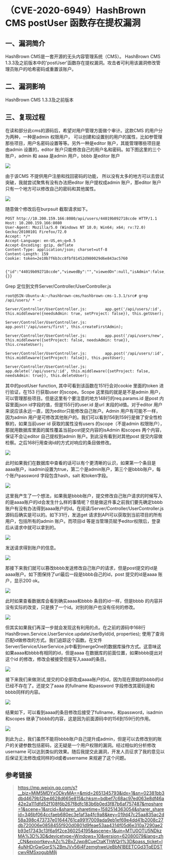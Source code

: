 （CVE-2020-6949）HashBrown CMS postUser 函数存在提权漏洞
========================================================

一、漏洞简介
------------

HashBrown CMS是一套开源的无头内容管理系统（CMS）。 HashBrown CMS
1.3.3及之前版本中的'postUser'函数存在提权漏洞。攻击者可利用该漏洞修改管理员账户的哈希密码或重置该账户。

二、漏洞影响
------------

HashBrown CMS 1.3.3及之前版本

三、复现过程
------------

在读和部分此cms的源码后，希望对用户管理方面做个审计。这款CMS
的用户分为两种，一种是admin 权限用户，
可以创建和设置别的用户的属性，比如参管理那些项目，用户名密码设置等等。另外一种是editor
账户，其能管理哪些项目是由admin 设置的，editor
账户只能修改自己的用户名和密码。如下图这里的三个账户，admin 和 aaaa
是admin 用户，bbbb 是editor 账户

![](./resource/(CVE-2020-6949)HashBrownCMSpostUser函数存在提权漏洞/media/rId24.png)

由于该CMS 不提供用户注册和找回密码的功能，
所以没有太多的地方可以去尝试突破，我就尝试聚焦有没有办法把editor
账户提权成admin 账户，那editor
账户只有一个地方可以修改自己的密码和其他属性。

![](./resource/(CVE-2020-6949)HashBrownCMSpostUser函数存在提权漏洞/media/rId25.png)

随意做个修改后在burpsuit 截取请求如下。

    POST http://10.200.159.166:8080/api/users/44019b092718ccde HTTP/1.1
    Host: 10.200.159.166:8080
    User-Agent: Mozilla/5.0 (Windows NT 10.0; Win64; x64; rv:72.0) Gecko/20100101 Firefox/72.0
    Accept: */*
    Accept-Language: en-US,en;q=0.5
    Accept-Encoding: gzip, deflate
    Content-Type: application/json; charset=utf-8
    Content-Length: 159
    Cookie: token=2e10b7f6b3cc8fbf81452d980029d6e843ac5760


    {"id":"44019b092718ccde","viewedBy":"","viewedOn":null,"isAdmin":false,"isCurrent":false,"username":"bbbb","fullName":"bbbb","email":"","theme":"","scopes":{}}

Grep 定位到文件Server/Controller/UserController.js

    root@SIN-Ubuntu-A:~/hashbrown-cms/hashbrown-cms-1.3.1/src# grep /api/users/ * -r

    Server/Controller/UserController.js:        app.get('/api/users/:id', this.middleware({needsAdmin: true, setProject: false}), this.getUser);

    Server/Controller/UserController.js:        app.post('/api/users/first', this.createFirstAdmin);

    Server/Controller/UserController.js:        app.post('/api/users/new', this.middleware({setProject: false, needsAdmin: true}), this.createUser);

    Server/Controller/UserController.js:        app.post('/api/users/:id', this.middleware({setProject: false}), this.postUser);

    Server/Controller/UserController.js:        app.delete('/api/users/:id', this.middleware({setProject: false, needsAdmin: true}), this.deleteUser);

其中的postUser function, 其中可看到该函数在151行会对cookie 里面的token
进行验证，在153 行获取user 的scope。Scope 这里指的就是是不是admin
用户，可以管理那些项目。但是这里有个要注意的地方148行的req.params.id
是post 内容里面json id字段的值，但是155行的user.id 是url
末段的id值。对于editor
用户来说应该永远一直，因为editor只能修改自己账户。Admin
用户有可能不一样，因为admin
用户是可修改其他账户的。我们可以看到156到159行是做了安全性检察的，如果当前user
id 获取的属性没有users 的scope（不是admin
权限账户），那就用数据库里面的属性覆盖当前post提交内容的isAdmin 和scopes
两个内容，保证不会让editor 自己提权到admin 账户。到此没有看到对其他post
提交内容做检察。之后168行用查询id的方式对响应的条目做修改。

![](./resource/(CVE-2020-6949)HashBrownCMSpostUser函数存在提权漏洞/media/rId26.png)

此时如果我们在数据库中查看的话可以有个更清晰的认识，如果第一个条目是aaaa账户，isadmin设置为true，第二个是admin账户，第三个是bbbb账户，每个账户password
字段包含hash，salt 和token字段。

![](./resource/(CVE-2020-6949)HashBrownCMSpostUser函数存在提权漏洞/media/rId27.png)

这里我产生了一个想法，如果我是bbbb账户，提交修改自己账户请求的时候写入的是aaaa账户的id会发生什么样的事情呢？但是做这件事之前我们要先确定bbbb账户有没有办法得到aaaa账户的id。在阅读/Server/Controller/UserController.js源码后确实是可以的。如下31行，发送get
请求到API可以获取到当前项目的所有用户，包括所有的admin 账户。而项目id
等是当管理员赋予editor权限后，登录后从请求中就可以拿到的。

![](./resource/(CVE-2020-6949)HashBrownCMSpostUser函数存在提权漏洞/media/rId28.png)

发送请求得到账户的信息。

![](./resource/(CVE-2020-6949)HashBrownCMSpostUser函数存在提权漏洞/media/rId29.png)

那接下来我们就可以篡改bbbb发送修改自己账户的请求，但是post提交的id是aaaa账户。如下图保持了url最后一段是bbbb自己的id，post
提交的id是aaaa 账户，显示200 ok。

![](./resource/(CVE-2020-6949)HashBrownCMSpostUser函数存在提权漏洞/media/rId30.png)

此时如果查看数据库会看到确实aaaa和bbbb 条目的id一样，但是bbbb
的内容并没有实际的改变，只是换了一个id。对别的账户也没有任何的修改。

![](./resource/(CVE-2020-6949)HashBrownCMSpostUser函数存在提权漏洞/media/rId31.png)

但其实如果我们再深一步就会发现这有利用的点。在之前的源码中168行HashBrown.Service.UserService.updateUserById(id,
properties);
使用了查询匹配id做修改的方式。我们追踪这个函数。在文件Server/Service/UserService.js中看到mergeOne的数据库操作方式。这意味这如果aaaa和bbbb有相同的id，但是aaaa
在数据库的前面位置，如果bbbb提出对这个id
的修改，修改会被接受但是写入aaaa的条目。

![](./resource/(CVE-2020-6949)HashBrownCMSpostUser函数存在提权漏洞/media/rId32.png)

接下来我们来做测试,提交的ID全部改成aaaa账户的id，因为现在原始的bbbb的id已经不存在了。还提交了aaaa
的fullname 和password 字段修改其密码是和bbbb同样的内容。

![](./resource/(CVE-2020-6949)HashBrownCMSpostUser函数存在提权漏洞/media/rId33.png)

结果如下，可以看到aaaa的条目修改后接受了fullname，和password，isadmin和scopes
继承了bbbb的内容，这是因为前面源码中的156到159行的作用。

![](./resource/(CVE-2020-6949)HashBrownCMSpostUser函数存在提权漏洞/media/rId34.png)

到此为止，我们虽然不能将bbbb账户自己提升成admin，但是可以去修改别的账户的关键参数包括密码，这无疑是一个用户权限的漏洞。经过相似的分析修改username
可以达到类似的效果。随后我提交此漏洞，开发人员征求了我的意见以后保证无法修改成同样的id或者username
来规避了这个问题。

参考链接
--------

> <https://mp.weixin.qq.com/s?__biz=MjM5MDYxODkyMA==&mid=2651345793&idx=1&sn=02381bb3dbd4679b12be4628d665e815&chksm=bdbef7c68ac97ed063e8df46a42e2a111dfd52f108f6b267f8dfc183b6b0ed3f87b6af757487&mpshare=1&scene=1&srcid=&sharer_sharetime=1582514363054&sharer_shareid=346bf064ccfaeb680ec3e1af3a4fc9a8&key=019d47c25aa835ac2d58a398c473737e01644761ca991f7009ada9eb1ef69e4dd41b2008c27db720006e0858455f920d0801d9feae53aa4314f05d6e310a7290ae2b93e17343c13f6a9f2ce360254195&ascene=1&uin=MTU0OTU5NDkzMA%3D%3D&devicetype=Windows+10&version=62080079&lang=zh_CN&exportkey=AZc%2BxZJwp8CueCtaKThWQrI%3D&pass_ticket=l4uNHDrGwGqrS%2BmJVv56i4FzemghweUeBbN1BEETCGd3TqEDSTcwvRMSxogubM8j>
